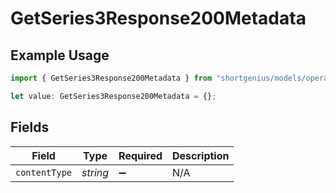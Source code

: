 # GetSeries3Response200Metadata

## Example Usage

```typescript
import { GetSeries3Response200Metadata } from "shortgenius/models/operations";

let value: GetSeries3Response200Metadata = {};
```

## Fields

| Field              | Type               | Required           | Description        |
| ------------------ | ------------------ | ------------------ | ------------------ |
| `contentType`      | *string*           | :heavy_minus_sign: | N/A                |